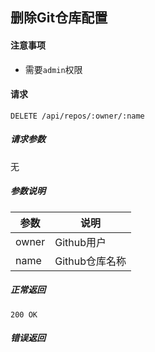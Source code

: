## 删除Git仓库配置

#### 注意事项

- 需要`admin`权限

#### 请求

```
DELETE /api/repos/:owner/:name
```

##### 请求参数

无

##### 参数说明

|参数|说明|
|---|---|
|owner|Github用户|
|name|Github仓库名称|

##### 正常返回

```
200 OK
```

##### 错误返回
